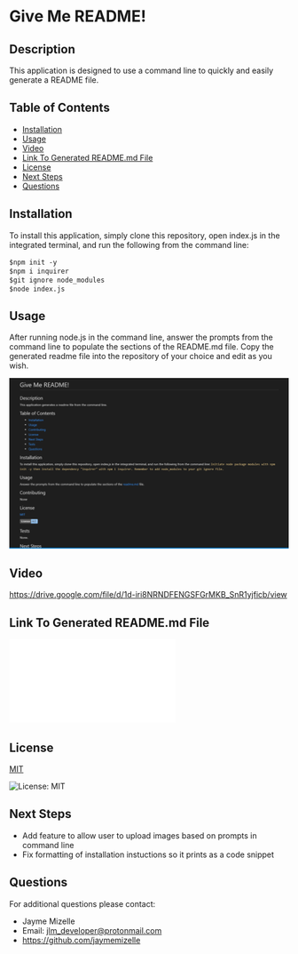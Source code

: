 # Give Me README!

## Description
This application is designed to use a command line to quickly and easily generate a README file. 

## Table of Contents
  - [Installation](#installation)
  - [Usage](#usage)
  - [Video](#video)
  - [Link To Generated README.md File](#link-to-generated-readme.md-file)
  - [License](#license)
  - [Next Steps](#next-steps)
  - [Questions](#questions)


## Installation
To install this application, simply clone this repository, open index.js in the integrated terminal, and run the following from the command line:
```
$npm init -y
$npm i inquirer
$git ignore node_modules
$node index.js
```

## Usage
After running node.js in the command line, answer the prompts from the command line to populate the sections of the README.md file. Copy the generated readme file into the repository of your choice and edit as you wish.

![readme-screenshot](readme-screenshot.png)

## Video
https://drive.google.com/file/d/1d-iri8NRNDFENGSFGrMKB_SnR1yjficb/view

## Link To Generated README.md File
![Generated README](README!.md)

## License


  [MIT](https://opensource.org/licenses/MIT)
  

  ![License: MIT](https://img.shields.io/badge/License-MIT-9cf)

## Next Steps
* Add feature to allow user to upload images based on prompts in command line
* Fix formatting of installation instuctions so it prints as a code snippet

## Questions
For additional questions please contact:
* Jayme Mizelle
* Email: jlm_developer@protonmail.com
* https://github.com/jaymemizelle
